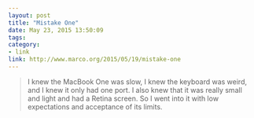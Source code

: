 ```yaml
---
layout: post
title: "Mistake One"
date: May 23, 2015 13:50:09
tags:
category:
- link
link: http://www.marco.org/2015/05/19/mistake-one
---
```


> I knew the MacBook One was slow, I knew the keyboard was weird, and I knew it only had one port. I also knew that it was really small and light and had a Retina screen. So I went into it with low expectations and acceptance of its limits.
